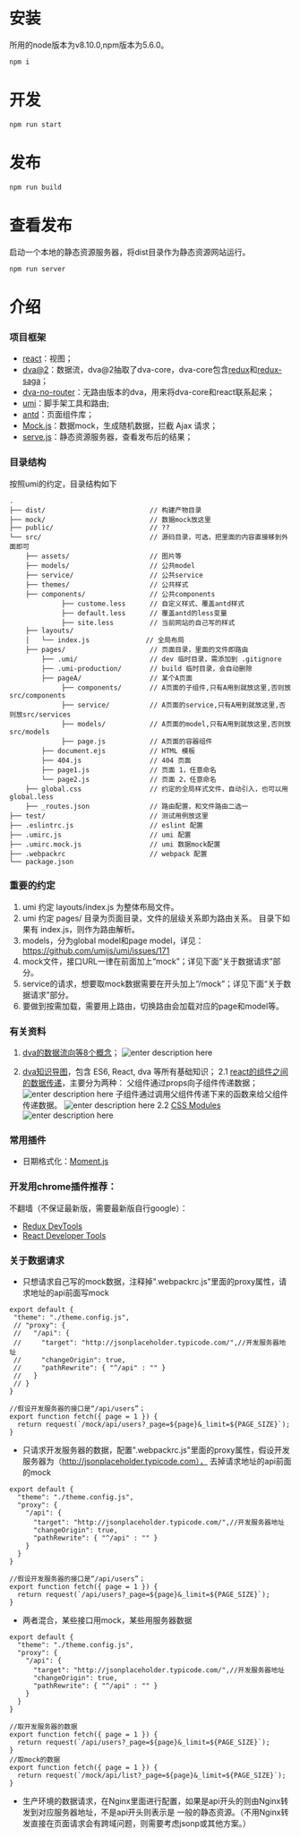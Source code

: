 # 安装
所用的node版本为v8.10.0,npm版本为5.6.0。

```
npm i
```

# 开发
```
npm run start
```

# 发布
```
npm run build
```

# 查看发布
启动一个本地的静态资源服务器，将dist目录作为静态资源网站运行。
```
npm run server
```

# 介绍
### 项目框架
* [react](https://reactjs.org/)：视图；
* [dva@2](https://github.com/sorrycc/blog/issues/48)：数据流，dva@2抽取了dva-core，dva-core包含[redux](https://github.com/reactjs/redux)和[redux-saga](https://github.com/redux-saga/redux-saga)；
* [dva-no-router](https://github.com/dvajs/dva/blob/master/README_zh-CN.md)：无路由版本的dva，用来将dva-core和react联系起来；
* [umi](https://umijs.org/)：脚手架工具和路由;
* [antd](https://ant.design/docs/react/introduce-cn/)：页面组件库；
* [Mock.js](http://mockjs.com/)：数据mock，生成随机数据，拦截 Ajax 请求；
* [serve.js](https://github.com/zeit/serve)：静态资源服务器，查看发布后的结果；

### 目录结构
按照umi的约定，目录结构如下
```
.
├── dist/                          // 构建产物目录
├── mock/                          // 数据mock放这里
├── public/                        // ??
└── src/                           // 源码目录，可选，把里面的内容直接移到外面即可
    ├── assets/                    // 图片等
    ├── models/                    // 公共model
    ├── service/                   // 公共service
    ├── themes/                    // 公共样式
    ├── components/                // 公共components
             ├── custome.less      // 自定义样式、覆盖antd样式
             ├── default.less      // 覆盖antd的less变量
             ├── site.less         // 当前网站的自己写的样式
    ├── layouts/
    │   └── index.js              // 全局布局
    ├── pages/                     // 页面目录，里面的文件即路由
        ├── .umi/                  // dev 临时目录，需添加到 .gitignore
        ├── .umi-production/       // build 临时目录，会自动删除
        ├── pageA/                 // 某个A页面
             ├── components/       // A页面的子组件,只有A用到就放这里,否则放src/components
             ├── service/          // A页面的service,只有A用到就放这里,否则放src/services
             ├── models/           // A页面的model,只有A用到就放这里,否则放src/models
             ├── page.js           // A页面的容器组件
        ├── document.ejs           // HTML 模板
        ├── 404.js                 // 404 页面
        ├── page1.js               // 页面 1，任意命名
        └── page2.js               // 页面 2，任意命名
    ├── global.css                 // 约定的全局样式文件，自动引入，也可以用 global.less
    ├── _routes.json               // 路由配置，和文件路由二选一
├── test/                          // 测试用例放这里
├── .eslintrc.js                   // eslint 配置
├── .umirc.js                      // umi 配置
├── .umirc.mock.js                 // umi 数据mock配置
├── .webpackrc                     // webpack 配置
└── package.json
```

### 重要的约定
1. umi 约定 layouts/index.js 为整体布局文件。
2. umi 约定 pages/ 目录为页面目录，文件的层级关系即为路由关系。 目录下如果有 index.js，则作为路由解析。  
3. models，分为global model和page model，详见：https://github.com/umijs/umi/issues/171
4. mock文件，接口URL一律在前面加上“mock”；详见下面“关于数据请求”部分。
5. service的请求，想要取mock数据需要在开头加上“/mock”；详见下面“关于数据请求”部分。
6. 要做到按需加载，需要用上路由，切换路由会加载对应的page和model等。

### 有关资料
1. [dva的数据流向等8个概念](https://github.com/dvajs/dva/blob/master/docs/Concepts_zh-CN.md)；
![enter description here][1]

2. [dva知识导图](https://github.com/dvajs/dva-knowledgemap)，包含 ES6, React, dva 等所有基础知识；
 2.1 [react的组件之间的数据传递](https://github.com/dvajs/dva-knowledgemap#props)，主要分为两种：
 父组件通过props向子组件传递数据；
 ![enter description here][2]
 子组件通过调用父组件传递下来的函数来给父组件传递数据。
 ![enter description here][3]
 2.2 [CSS Modules](https://github.com/dvajs/dva-knowledgemap#%E7%90%86%E8%A7%A3-css-modules)  
![enter description here][4]

### 常用插件
* 日期格式化：[Moment.js](http://momentjs.cn/)

### 开发用chrome插件推荐：
不翻墙（不保证最新版，需要最新版自行google）：
* [Redux DevTools](https://www.crx4chrome.com/crx/31540/)
* [React Developer Tools](https://www.crx4chrome.com/crx/3068/)

### 关于数据请求
* 只想请求自己写的mock数据，注释掉".webpackrc.js"里面的proxy属性，请求地址的api前面写mock
 ```
export default {
  "theme": "./theme.config.js",
  // "proxy": {
  //   "/api": {
  //     "target": "http://jsonplaceholder.typicode.com/",//开发服务器地址
  //     "changeOrigin": true,
  //     "pathRewrite": { "^/api" : "" }
  //   }
  // }
}
```
```
//假设开发服务器的接口是“/api/users”；
export function fetch({ page = 1 }) {
  return request(`/mock/api/users?_page=${page}&_limit=${PAGE_SIZE}`);
}
```

* 只请求开发服务器的数据，配置".webpackrc.js"里面的proxy属性，假设开发服务器为（http://jsonplaceholder.typicode.com），
去掉请求地址的api前面的mock
```
export default {
  "theme": "./theme.config.js",
  "proxy": {
    "/api": {
      "target": "http://jsonplaceholder.typicode.com/",//开发服务器地址
      "changeOrigin": true,
      "pathRewrite": { "^/api" : "" }
    }
  }
}
```
```
//假设开发服务器的接口是“/api/users”；
export function fetch({ page = 1 }) {
  return request(`/api/users?_page=${page}&_limit=${PAGE_SIZE}`);
}
```

* 两者混合，某些接口用mock，某些用服务器数据
```
export default {
  "theme": "./theme.config.js",
  "proxy": {
    "/api": {
      "target": "http://jsonplaceholder.typicode.com/",//开发服务器地址
      "changeOrigin": true,
      "pathRewrite": { "^/api" : "" }
    }
  }
}
```
```
//取开发服务器的数据
export function fetch({ page = 1 }) {
  return request(`/api/users?_page=${page}&_limit=${PAGE_SIZE}`);
}
//取mock的数据
export function fetch({ page = 1 }) {
  return request(`/mock/api/list?_page=${page}&_limit=${PAGE_SIZE}`);
}
```

* 生产环境的数据请求，在Nginx里面进行配置，如果是api开头的则由Nginx转发到对应服务器地址，不是api开头则表示是
一般的静态资源。（不用Nginx转发直接在页面请求会有跨域问题，则需要考虑jsonp或其他方案。）


  [1]: docs/dva-1.png
  [2]: docs/dva-props-1.png
  [3]: docs/dva-props-2.png
  [4]: docs/dva-css-modules.png

  
